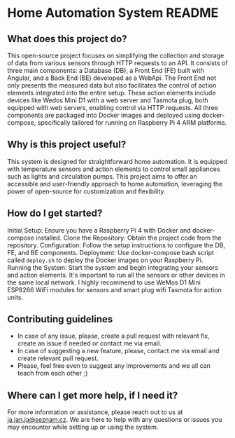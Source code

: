 # Home Automation System README

## What does this project do?

This open-source project focuses on simplifying the collection and storage of data from various sensors through HTTP requests to an API. It consists of three main components: a Database (DB), a Front End (FE) built with Angular, and a Back End (BE) developed as a WebApi. The Front End not only presents the measured data but also facilitates the control of action elements integrated into the entire setup. These action elements include devices like Wedos Mini D1 with a web server and Tasmota plug, both equipped with web servers, enabling control via HTTP requests. All three components are packaged into Docker images and deployed using docker-compose, specifically tailored for running on Raspberry Pi 4 ARM platforms.

## Why is this project useful?

This system is designed for straightforward home automation. It is equipped with temperature sensors and action elements to control small appliances such as lights and circulation pumps. This project aims to offer an accessible and user-friendly approach to home automation, leveraging the power of open-source for customization and flexibility.

## How do I get started?

Initial Setup: Ensure you have a Raspberry Pi 4 with Docker and docker-compose installed.
Clone the Repository: Obtain the project code from the repository.
Configuration: Follow the setup instructions to configure the DB, FE, and BE components.
Deployment: Use docker-compose bash script called `deploy.sh` to deploy the Docker images on your Raspberry Pi.
Running the System: Start the system and begin integrating your sensors and action elements. It's important to run all 
the sensors or other devices in the same local network. I highly recommend to use WeMos D1 Mini ESP8266 WiFi modules for sensors and smart plug wifi Tasmota for action units.

## Contributing guidelines

- In case of any issue, please, create a pull request with relevant fix, create an issue if needed or contact me via email.
- In case of suggesting a new feature, please, contact me via email and create relevant pull request.
- Please, feel free even to suggest any improvements and we all can teach from each other ;) 

## Where can I get more help, if I need it?

For more information or assistance, please reach out to us at ja.jan.ja@seznam.cz. We are here to help with any questions or issues you may encounter while setting up or using the system.